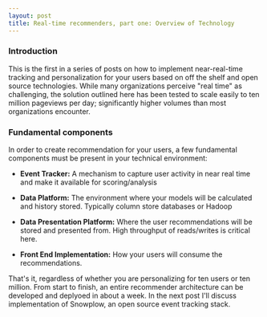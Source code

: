 ```yaml
---
layout: post
title: Real-time recommenders, part one: Overview of Technology
---
```

### Introduction
This is the first in a series of posts on how to implement near-real-time tracking and personalization for your users based on off the shelf and open source technologies. While many organizations perceive "real time" as challenging, the solution outlined here has been tested to scale easily to ten million pageviews per day; significantly higher volumes than most organizations encounter.

### Fundamental components
In order to create recommendation for your users, a few fundamental components must be present in your technical environment:
* **Event Tracker:** A mechanism to capture user activity in near real time and make it available for scoring/analysis

* **Data Platform:** The environment where your models will be calculated and history stored. Typically column store databases or Hadoop

* **Data Presentation Platform:** Where the user recommendations will be stored and presented from. High throughput of reads/writes is critical here.

* **Front End Implementation:** How your users will consume the recommendations. 

That's it, regardless of whether you are personalizing for ten users or ten million. From start to finish, an entire recommender architecture can be developed and deplyoed in about a week. In the 
next post I'll discuss implementation of Snowplow, an open source event tracking stack.